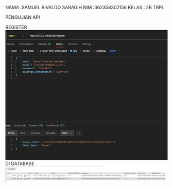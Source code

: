 NAMA    :SAMUEL RIVALDO SARAGIH
NIM     :362358302156
KELAS   : 2B TRPL

PENGUJIAN API

REGISTER
![GAMBAR](image.png)
DI DATABASE
![GAMBAR](image-1.png)
